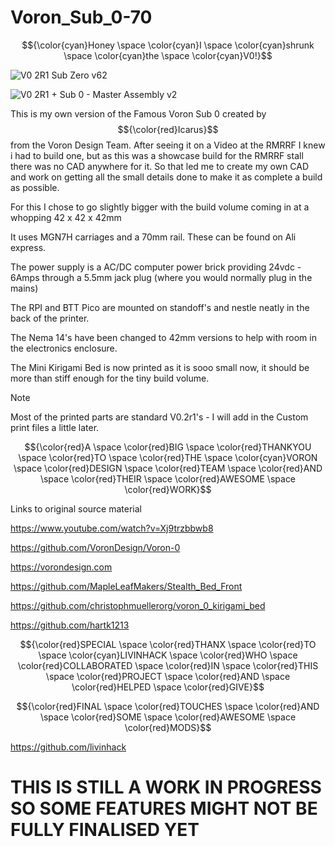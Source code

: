# Voron_Sub_0-70
 $${\color{cyan}Honey \space \color{cyan}I \space \color{cyan}shrunk \space \color{cyan}the \space \color{cyan}V0!}$$

![V0 2R1 Sub Zero v62](https://github.com/Driftrotor/Voron_V-SUB_0-70/assets/94327757/c3ed2734-bb66-4afe-bbbc-c02ec33edccb)

![V0 2R1 + Sub 0 - Master Assembly v2](https://github.com/Driftrotor/Voron_V-SUB_0-70/assets/94327757/0494c63b-297e-492f-a44c-6f231fd8777a)

 This is my own version of the Famous Voron Sub 0 created by $${\color{red}Icarus}$$ from the Voron Design Team.
 After seeing it on a Video at the RMRRF I knew i had to build one, but as this was a showcase build for the RMRRF stall there was no CAD anywhere for it.
 So that led me to create my own CAD and work on getting all the small details done to make it as complete a build as possible.

 For this I chose to go slightly bigger with the build volume
 coming in at a whopping 42 x 42 x 42mm

 It uses MGN7H carriages and a 70mm rail.
 These can be found on Ali express.

 The power supply is a AC/DC computer power brick providing 24vdc - 6Amps through a 5.5mm jack plug (where you would normally plug in the mains)

 The RPI and BTT Pico are mounted on standoff's and nestle neatly in the back of the printer.

 The Nema 14's have been changed to 42mm versions to help with room in the electronics enclosure.

 The Mini Kirigami Bed is now printed as it is sooo small now, it should be more than stiff enough for the tiny build volume.

 > [!NOTE]
> Most of the printed parts are standard V0.2r1's - I will add in the Custom print files a little later.

$${\color{red}A \space \color{red}BIG \space \color{red}THANKYOU \space \color{red}TO \space \color{red}THE \space \color{cyan}VORON \space \color{red}DESIGN \space \color{red}TEAM \space \color{red}AND \space \color{red}THEIR \space \color{red}AWESOME \space \color{red}WORK}$$

 Links to original source material

https://www.youtube.com/watch?v=Xj9trzbbwb8

https://github.com/VoronDesign/Voron-0

https://vorondesign.com

https://github.com/MapleLeafMakers/Stealth_Bed_Front

https://github.com/christophmuellerorg/voron_0_kirigami_bed

https://github.com/hartk1213

$${\color{red}SPECIAL \space \color{red}THANX \space \color{red}TO \space \color{cyan}LIVINHACK \space \color{red}WHO \space \color{red}COLLABORATED \space \color{red}IN \space \color{red}THIS \space \color{red}PROJECT \space \color{red}AND \space \color{red}HELPED \space \color{red}GIVE}$$

$${\color{red}FINAL \space \color{red}TOUCHES \space \color{red}AND \space \color{red}SOME \space \color{red}AWESOME \space \color{red}MODS}$$

https://github.com/livinhack

# THIS IS STILL A WORK IN PROGRESS SO SOME FEATURES MIGHT NOT BE FULLY FINALISED YET
